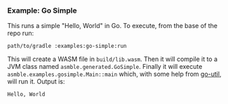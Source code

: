 ### Example: Go Simple

This runs a simple "Hello, World" in Go. To execute, from the base of the repo run:

    path/to/gradle :examples:go-simple:run

This will create a WASM file in `build/lib.wasm`. Then it will compile it to a JVM class named
`asmble.generated.GoSimple`. Finally it will execute `asmble.examples.gosimple.Main::main` which, with some help from
[go-util](../go-util), will run it. Output is:

    Hello, World